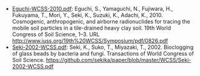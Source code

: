 - [Eguchi-WCSS-2010.pdf](Eguchi-WCSS-2010.pdf): Eguchi, S., Yamaguchi, N., Fujiwara, H., Fukuyama, T., Mori, Y., Seki, K., Suzuki, K., Adachi, K., 2010. Cosmogenic, anthropogenic, and airborne radionuclides for tracing the mobile soil particles in a tile-drained heavy clay soil. 19th World Congress of Soil Science, 1–3. URL http://www.iuss.org/19th%20WCSS/Symposium/pdf/0826.pdf
- [Seki-2002-WCSS.pdf](Seki-2002-WCSS.pdf): Seki, K., Suko, T., Miyazaki, T., 2002. Bioclogging of glass beads by bacteria and fungi. Transactions of World Congress of Soil Science. https://github.com/sekika/paper/blob/master/WCSS/Seki-2002-WCSS.pdf
